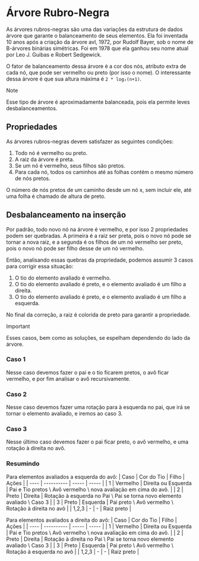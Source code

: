 # Árvore Rubro-Negra
As árvores rubros-negras são uma das variações da estrutura de dados árvore que garante o balanceamento de seus elementos. Ela foi inventada 10 anos após a criação da árvore avl, 1972, por Rudolf Bayer, sob o nome de B-árvores binárias simétricas. Foi em 1978 que ela ganhou seu nome atual por Leo J. Guibas e Robert Sedgewick. 

O fator de balanceamento dessa árvore é a cor dos nós, atributo extra de cada nó, que pode ser vermelho ou preto (por isso o nome). O interessante dessa árvore é que sua altura máxima é `2 * log₂(n+1)`.

> [!NOTE]
> Esse tipo de árvore é aproximadamente balanceada, pois ela permite leves desbalanceamentos.

## Propriedades
As árvores rubros-negras devem satisfazer as seguintes condições: 
1. Todo nó é vermelho ou preto.
2. A raiz da árvore é preta.
3. Se um nó é vermelho, seus filhos são pretos.
4. Para cada nó, todos os caminhos até as folhas contém o mesmo número de nós pretos.

O número de nós pretos de um caminho desde um nó x, sem incluir ele, até uma folha é chamado de altura de preto.

## Desbalanceamento na inserção
Por padrão, todo novo nó na árvore é vermelho, e por isso 2 propriedades podem ser quebradas. A primeira é a raiz ser preta, pois o novo nó pode se tornar a nova raiz, e a segunda é os filhos de um nó vermelho ser preto, pois o novo nó pode ser filho desse de um nó vermelho.

Então, analisando essas quebras da propriedade, podemos assumir 3 casos para corrigir essa situação:
1. O tio do elemento avaliado é vermelho.
2. O tio do elemento avaliado é preto, e o elemento avaliado é um filho a direita.
3. O tio do elemento avaliado é preto, e o elemento avaliado é um filho a esquerda.

No final da correção, a raiz é colorida de preto para garantir a propriedade.

> [!IMPORTANT]
> Esses casos, bem como as soluções, se espelham dependendo do lado da árvore.

### Caso 1
Nesse caso devemos fazer o pai e o tio ficarem pretos, o avô ficar vermelho, e por fim analisar o avô recursivamente.

### Caso 2
Nesse caso devemos fazer uma rotação para à esquerda no pai, que irá se tornar o elemento avaliado, e iremos ao caso 3.

### Caso 3
Nesse último caso devemos fazer o pai ficar preto, o avô vermelho, e uma rotação à direita no avô.

### Resumindo
Para elementos avaliados a esquerda do avô:
| Caso | Cor do Tio | Filho | Ações |
| ---- | ---------- | ----- | ----- |
| 1 | Vermelho | Direita ou Esquerda | Pai e Tio pretos \ Avô vermelho \ nova avaliação em cima do avô. |
| 2 | Preto | Direita | Rotação à esquerda no Pai \ Pai se torna novo elemento avaliado \ Caso 3 |
| 3 | Preto | Esquerda | Pai preto \ Avô vermelho \ Rotação à direita no avô |
| 1,2,3 | - | - | Raiz preto |

Para elementos avaliados a direita do avô:
| Caso | Cor do Tio | Filho | Ações |
| ---- | ---------- | ----- | ----- |
| 1 | Vermelho | Direita ou Esquerda | Pai e Tio pretos \ Avô vermelho \ nova avaliação em cima do avô. |
| 2 | Preto | Direita | Rotação à direita no Pai \ Pai se torna novo elemento avaliado \ Caso 3 |
| 3 | Preto | Esquerda | Pai preto \ Avô vermelho \ Rotação à esquerda no avô |
| 1,2,3 | - | - | Raiz preto |

